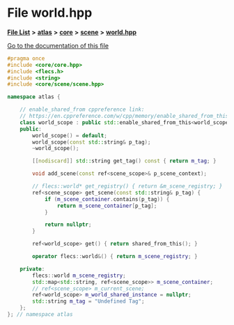 

# File world.hpp

[**File List**](files.md) **>** [**atlas**](dir_1e6ffef027cfcf7ded3287660b505c9f.md) **>** [**core**](dir_ab5f97e7ae27ba905c508150b2df25d1.md) **>** [**scene**](dir_50632568389acd88e20d4049896804e3.md) **>** [**world.hpp**](world_8hpp.md)

[Go to the documentation of this file](world_8hpp.md)


```C++
#pragma once
#include <core/core.hpp>
#include <flecs.h>
#include <string>
#include <core/scene/scene.hpp>

namespace atlas {

    // enable_shared_from cppreference link:
    // https://en.cppreference.com/w/cpp/memory/enable_shared_from_this
    class world_scope : public std::enable_shared_from_this<world_scope> {
    public:
        world_scope() = default;
        world_scope(const std::string& p_tag);
        ~world_scope();

        [[nodiscard]] std::string get_tag() const { return m_tag; }

        void add_scene(const ref<scene_scope>& p_scene_context);

        // flecs::world* get_registry() { return &m_scene_registry; }
        ref<scene_scope> get_scene(const std::string& p_tag) {
            if (m_scene_container.contains(p_tag)) {
                return m_scene_container[p_tag];
            }

            return nullptr;
        }

        ref<world_scope> get() { return shared_from_this(); }

        operator flecs::world&() { return m_scene_registry; }

    private:
        flecs::world m_scene_registry;
        std::map<std::string, ref<scene_scope>> m_scene_container;
        // ref<scene_scope> m_current_scene;
        ref<world_scope> m_world_shared_instance = nullptr;
        std::string m_tag = "Undefined Tag";
    };
}; // namespace atlas
```


